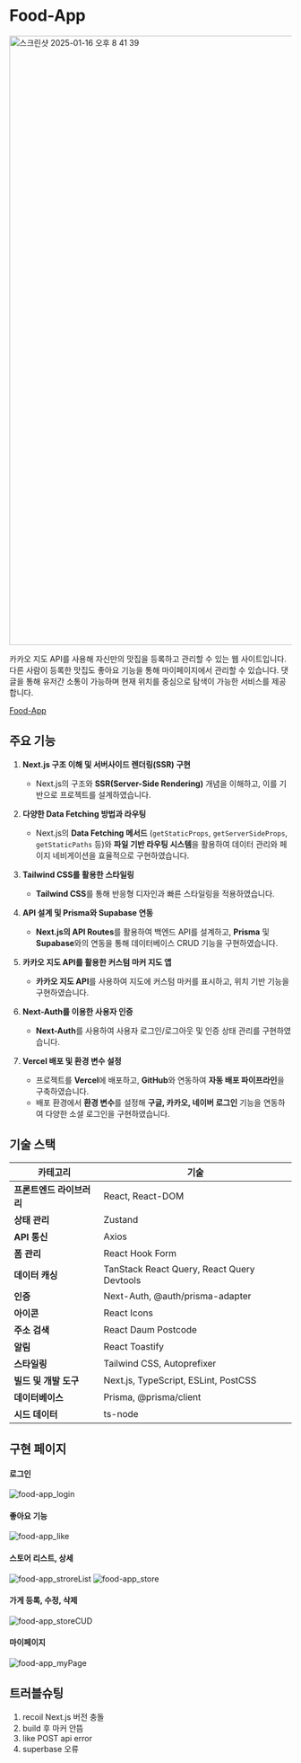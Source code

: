 # Food-App

<img width="1085" alt="스크린샷 2025-01-16 오후 8 41 39" src="https://github.com/user-attachments/assets/a923faca-e23a-4bb2-b95a-8ca5f23a7eb7" />

카카오 지도 API를 사용해 자신만의 맛집을 등록하고 관리할 수 있는 웹 사이트입니다. 다른 사람이 등록한 맛집도 좋아요 기능을 통해 마이페이지에서 관리할 수 있습니다. 댓글을 통해 유저간 소통이 가능하며 현재 위치를 중심으로 탐색이 가능한 서비스를 제공합니다.

[Food-App](https://food-app-lilac-seven.vercel.app/)

## 주요 기능

1. **Next.js 구조 이해 및 서버사이드 렌더링(SSR) 구현**

   - Next.js의 구조와 **SSR(Server-Side Rendering)** 개념을 이해하고, 이를 기반으로 프로젝트를 설계하였습니다.

2. **다양한 Data Fetching 방법과 라우팅**

   - Next.js의 **Data Fetching 메서드** (`getStaticProps`, `getServerSideProps`, `getStaticPaths` 등)와 **파일 기반 라우팅 시스템**을 활용하여 데이터 관리와 페이지 네비게이션을 효율적으로 구현하였습니다.

3. **Tailwind CSS를 활용한 스타일링**

   - **Tailwind CSS**를 통해 반응형 디자인과 빠른 스타일링을 적용하였습니다.

4. **API 설계 및 Prisma와 Supabase 연동**

   - **Next.js의 API Routes**를 활용하여 백엔드 API를 설계하고, **Prisma** 및 **Supabase**와의 연동을 통해 데이터베이스 CRUD 기능을 구현하였습니다.

5. **카카오 지도 API를 활용한 커스텀 마커 지도 앱**

   - **카카오 지도 API**를 사용하여 지도에 커스텀 마커를 표시하고, 위치 기반 기능을 구현하였습니다.

6. **Next-Auth를 이용한 사용자 인증**

   - **Next-Auth**를 사용하여 사용자 로그인/로그아웃 및 인증 상태 관리를 구현하였습니다.

7. **Vercel 배포 및 환경 변수 설정**
   - 프로젝트를 **Vercel**에 배포하고, **GitHub**와 연동하여 **자동 배포 파이프라인**을 구축하였습니다.
   - 배포 환경에서 **환경 변수**를 설정해 **구글, 카카오, 네이버 로그인** 기능을 연동하여 다양한 소셜 로그인을 구현하였습니다.

## 기술 스택

| **카테고리**              | **기술**                                   |
| ------------------------- | ------------------------------------------ |
| **프론트엔드 라이브러리** | React, React-DOM                           |
| **상태 관리**             | Zustand                                    |
| **API 통신**              | Axios                                      |
| **폼 관리**               | React Hook Form                            |
| **데이터 캐싱**           | TanStack React Query, React Query Devtools |
| **인증**                  | Next-Auth, @auth/prisma-adapter            |
| **아이콘**                | React Icons                                |
| **주소 검색**             | React Daum Postcode                        |
| **알림**                  | React Toastify                             |
| **스타일링**              | Tailwind CSS, Autoprefixer                 |
| **빌드 및 개발 도구**     | Next.js, TypeScript, ESLint, PostCSS       |
| **데이터베이스**          | Prisma, @prisma/client                     |
| **시드 데이터**           | ts-node                                    |

## 구현 페이지

#### 로그인
![food-app_login](https://github.com/user-attachments/assets/26e1f827-2438-485e-a4a1-b9a8177a07e8)

#### 좋아요 기능
![food-app_like](https://github.com/user-attachments/assets/ac2c8de2-1d49-44a9-9476-86fe20453b49)

#### 스토어 리스트, 상세
![food-app_stroreList](https://github.com/user-attachments/assets/d7d4d3a8-8627-45b2-b638-46b433a5a822)
![food-app_store](https://github.com/user-attachments/assets/72bd0042-a89f-4f09-9c57-7514450d830d)

#### 가게 등록, 수정, 삭제
![food-app_storeCUD](https://github.com/user-attachments/assets/0d10b595-7533-4219-9264-6aae05438515)

#### 마이페이지
![food-app_myPage](https://github.com/user-attachments/assets/04a5d9b9-9b5d-4b5c-b683-cd9c433fa804)

## 트러블슈팅

1. recoil Next.js 버전 충돌
2. build 후 마커 안뜸
3. like POST api error
4. superbase 오류
